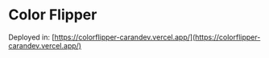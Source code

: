 # Color Flipper

Deployed in: [https://colorflipper-carandev.vercel.app/](https://colorflipper-carandev.vercel.app/)
